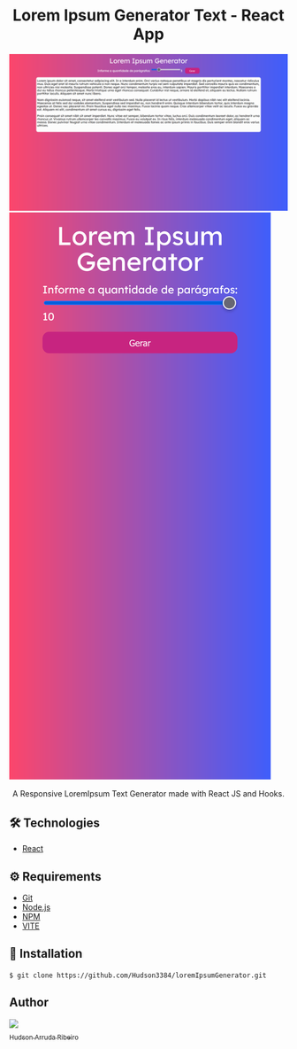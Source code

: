 # <div align="center"> Lorem Ipsum Generator Text - React App</div>
<a href="https://pokedex-react-three.vercel.app">
<img src="./img1.png" /></a>
<a href="https://pokedex-react-three.vercel.app/">
<img src="./img2.png" /></a>
<p align="center">A Responsive LoremIpsum Text Generator made with React JS and Hooks.</p>

## 🛠️ Technologies

<ul>
  <li><a href="https://reactjs.org/">React</a></li>
</ul>

## ⚙️ Requirements

<ul>
  <li><a href="https://git-scm.com/">Git</a></li>
  <li><a href="https://nodejs.org/en/">Node.js</a></li>
  <li><a href="https://www.npmjs.com/">NPM</a></li>
  <li><a href="https://vitejs.dev/guide/">VITE</a></li>
</ul>

## 🚀 Installation

```
$ git clone https://github.com/Hudson3384/loremIpsumGenerator.git

```

## Author

 [<img src="https://avatars.githubusercontent.com/u/102826996?v=4" width=115><br><sub>Hudson Arruda Ribeiro</sub>](https://github.com/hudson3384) 
